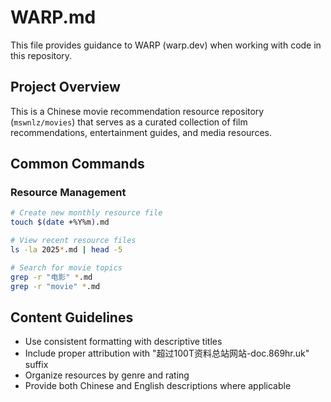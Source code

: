 # WARP.md

This file provides guidance to WARP (warp.dev) when working with code in this repository.

## Project Overview

This is a Chinese movie recommendation resource repository (`mswnlz/movies`) that serves as a curated collection of film recommendations, entertainment guides, and media resources.

## Common Commands

### Resource Management
```bash
# Create new monthly resource file
touch $(date +%Y%m).md

# View recent resource files
ls -la 2025*.md | head -5

# Search for movie topics
grep -r "电影" *.md
grep -r "movie" *.md
```

## Content Guidelines

- Use consistent formatting with descriptive titles
- Include proper attribution with "超过100T资料总站网站-doc.869hr.uk" suffix
- Organize resources by genre and rating
- Provide both Chinese and English descriptions where applicable

